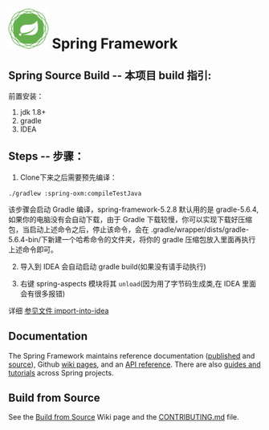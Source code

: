 # <img src="src/docs/asciidoc/images/spring-framework.png" width="80" height="80"> Spring Framework 


## Spring Source Build -- 本项目 build 指引:
前置安装：
1. jdk 1.8+
2. gradle
3. IDEA 

## Steps -- 步骤：

1. Clone下来之后需要预先编译：
```shell script
./gradlew :spring-oxm:compileTestJava
```
该步骤会启动 Gradle 编译，spring-framework-5.2.8 默认用的是 gradle-5.6.4, 如果你的电脑没有会自动下载，由于 Gradle 下载较慢，你可以实现下载好压缩包，当启动上述命令之后，停止该命令，会在 .gradle/wrapper/dists/gradle-5.6.4-bin/下新建一个哈希命令的文件夹，将你的 gradle 压缩包放入里面再执行上述命令即可。

2. 导入到 IDEA 会自动启动 gradle build(如果没有请手动执行)

3. 右键 spring-aspects 模块将其 `unload`(因为用了字节码生成类,在 IDEA 里面会有很多报错)

详细 [参见文件 import-into-idea](./import-into-idea.md)


## Documentation

The Spring Framework maintains reference documentation ([published](https://docs.spring.io/spring-framework/docs/current/spring-framework-reference/) and [source](src/docs/asciidoc)), Github [wiki pages](https://github.com/spring-projects/spring-framework/wiki), and an
[API reference](https://docs.spring.io/spring-framework/docs/current/javadoc-api/). There are also [guides and tutorials](https://spring.io/guides) across Spring projects.

## Build from Source

See the [Build from Source](https://github.com/spring-projects/spring-framework/wiki/Build-from-Source) Wiki page and the [CONTRIBUTING.md](CONTRIBUTING.md) file.
